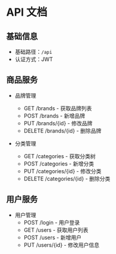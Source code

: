 # API 文档

## 基础信息

- 基础路径：`/api`
- 认证方式：JWT

## 商品服务

- 品牌管理

  - GET /brands - 获取品牌列表
  - POST /brands - 新增品牌
  - PUT /brands/{id} - 修改品牌
  - DELETE /brands/{id} - 删除品牌

- 分类管理
  - GET /categories - 获取分类树
  - POST /categories - 新增分类
  - PUT /categories/{id} - 修改分类
  - DELETE /categories/{id} - 删除分类

## 用户服务

- 用户管理
  - POST /login - 用户登录
  - GET /users - 获取用户列表
  - POST /users - 新增用户
  - PUT /users/{id} - 修改用户信息
